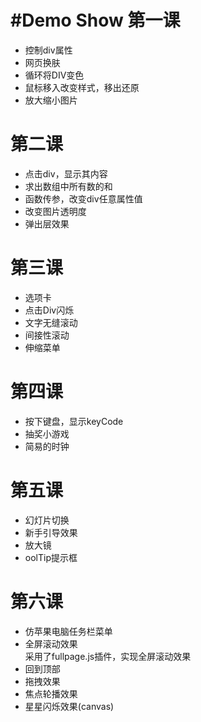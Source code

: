#Demo Show
第一课
======
* 控制div属性
* 网页换肤
* 循环将DIV变色
* 鼠标移入改变样式，移出还原
* 放大缩小图片

第二课
======
* 点击div，显示其内容
* 求出数组中所有数的和
* 函数传参，改变div任意属性值
* 改变图片透明度
* 弹出层效果

第三课
======
* 选项卡
* 点击Div闪烁
* 文字无缝滚动
* 间接性滚动
* 伸缩菜单

第四课
======
* 按下键盘，显示keyCode
* 抽奖小游戏
* 简易的时钟

第五课
======
* 幻灯片切换
* 新手引导效果
* 放大镜
* oolTip提示框

第六课
======
* 仿苹果电脑任务栏菜单
* 全屏滚动效果
  <br>采用了fullpage.js插件，实现全屏滚动效果
* 回到顶部
* 拖拽效果
* 焦点轮播效果
* 星星闪烁效果(canvas)



